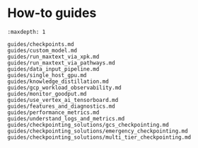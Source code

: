 <!--
 Copyright 2024 Google LLC

 Licensed under the Apache License, Version 2.0 (the "License");
 you may not use this file except in compliance with the License.
 You may obtain a copy of the License at

      https://www.apache.org/licenses/LICENSE-2.0

 Unless required by applicable law or agreed to in writing, software
 distributed under the License is distributed on an "AS IS" BASIS,
 WITHOUT WARRANTIES OR CONDITIONS OF ANY KIND, either express or implied.
 See the License for the specific language governing permissions and
 limitations under the License.
 -->

# How-to guides

```{toctree}
:maxdepth: 1

guides/checkpoints.md
guides/custom_model.md
guides/run_maxtext_via_xpk.md
guides/run_maxtext_via_pathways.md
guides/data_input_pipeline.md
guides/single_host_gpu.md
guides/knowledge_distillation.md
guides/gcp_workload_observability.md
guides/monitor_goodput.md
guides/use_vertex_ai_tensorboard.md
guides/features_and_diagnostics.md
guides/performance_metrics.md
guides/understand_logs_and_metrics.md
guides/checkpointing_solutions/gcs_checkpointing.md
guides/checkpointing_solutions/emergency_checkpointing.md
guides/checkpointing_solutions/multi_tier_checkpointing.md
```
